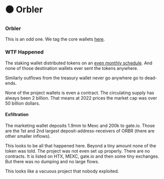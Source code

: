 # ⚫ Orbler

### Orbler

This is an odd one. We tag the core wallets [here](../project-research/).

### WTF Happened

The staking wallet distributed tokens on an [even monthly schedule](https://dashargos.chainargos.com/dashboards/179?From+Address=0x8ff19db5b7d712b98026acf692793d47dceece56\&Symbol=ORBR). And none of those destination wallets ever sent the tokens anywhere.

Similarly outflows from the treasury wallet never go anywhere go to dead-ends.

None of the project wallets is even a contract. The circulating supply has always been 2 billion. That means at 2022 prices the market cap was over 50 billion dollars.

#### Exfiltration

The marketing wallet deposits 1.9mm to Mexc and 200k to gate.io. Those are the 1st and 2nd largest deposit-address-receivers of ORBR (there are other smaller inflows).

This looks to be all that happened here. Beyond a tiny amount none of the token was told. The project was not even set up properly. There are no contracts. It is listed on HTX, MEXC, gate.io and then some tiny exchanges. But there was no dumping and no large flows.

This looks like a vacuous project that nobody exploited.
